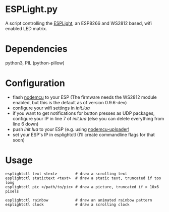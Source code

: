 ESPLight.py
===========
A script controlling the [ESPLight](https://github.com/ChaosDarmstadt/esp8266), an ESP8266 and WS2812 based, wifi enabled LED matrix.

Dependencies
============
python3, PIL (python-pillow)

Configuration
=============
* flash [nodemcu](https://github.com/nodemcu/nodemcu-firmware) to your ESP (The firmware needs the WS2812 module enabled, but this is the default as of version 0.9.6-dev)
* configure your wifi settings in *init.lua*
* if you want to get notifications for button presses as UDP packages, configure your IP in line 7 of *init.lua* (else you can delete everything from line 6 down)
* push *init.lua* to your ESP (e.g. using [nodemcu-uploader](https://github.com/kmpm/nodemcu-uploader))
* set your ESP's IP in esplightctl (I'll create commandline flags for that soon)

Usage
=====
```
esplightctl text <text>        # draw a scrolling text
esplightctl statictext <text>  # draw a static text, truncated if too long
esplightctl pic </path/to/pic> # draw a picture, truncated if > 10x6 pixels

esplightctl rainbow            # draw an animated rainbow pattern
esplightctl clock              # draw a scrolling clock
```
